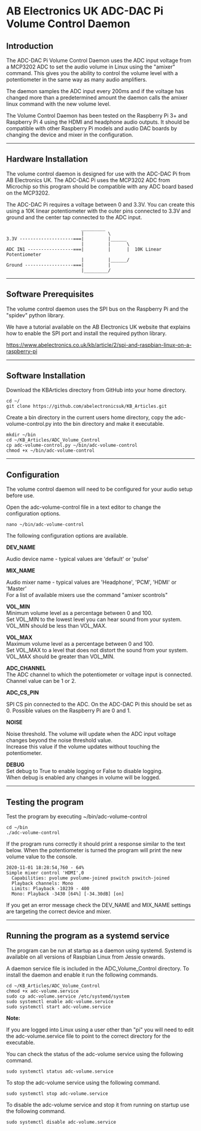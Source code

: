 # AB Electronics UK ADC-DAC Pi Volume Control Daemon

## Introduction

The ADC-DAC Pi Volume Control Daemon uses the ADC input voltage from a MCP3202 ADC to set the audio volume in Linux using the "amixer" command.  This gives you the ability to control the volume level with a potentiometer in the same way as many audio amplifiers.

The daemon samples the ADC input every 200ms and if the voltage has changed more than a predetermined amount the daemon calls the amixer linux command with the new volume level.

The Volume Control Daemon has been tested on the Raspberry Pi 3+ and Raspberry Pi 4 using the HDMI and headphone audio outputs.  It should be compatible with other Raspberry Pi models and audio DAC boards by changing the device and mixer in the configuration.

---
## Hardware Installation

The volume control daemon is designed for use with the ADC-DAC Pi from AB Electronics UK.  The ADC-DAC Pi uses the MCP3202 ADC from Microchip so this program should be compatible with any ADC board based on the MCP3202.

The ADC-DAC Pi requires a voltage between 0 and 3.3V.  You can create this using a 10K linear potentiometer with the outer pins connected to 3.3V and ground and the center tap connected to the ADC input.
```
                            _________
                            |         \
3.3V --------------------===|         |______
                            |         |      \
ADC IN1 -----------------===|         |      |  10K Linear Potentiometer
                            |         |______/
Ground ------------------===|         |
                            |_________/ 
```  
---
## Software Prerequisites

The volume control daemon uses the SPI bus on the Raspberry Pi and the "spidev" python library.

We have a tutorial available on the AB Electronics UK website that explains how to enable the SPI port and install the required python library.  

https://www.abelectronics.co.uk/kb/article/2/spi-and-raspbian-linux-on-a-raspberry-pi  

---
## Software Installation

Download the KBArticles directory from GitHub into your home directory.  
```
cd ~/
git clone https://github.com/abelectronicsuk/KB_Articles.git  
```

Create a bin directory in the current users home directory, copy the adc-volume-control.py into the bin directory and make it executable.  
```
mkdir ~/bin
cd ~/KB_Articles/ADC_Volume_Control
cp adc-volume-control.py ~/bin/adc-volume-control
chmod +x ~/bin/adc-volume-control
```
---
## Configuration


The volume control daemon will need to be configured for your audio setup before use.  

Open the adc-volume-control file in a text editor to change the configuration options.

```
nano ~/bin/adc-volume-control
```

The following configuration options are available.

**DEV_NAME**

Audio device name - typical values are 'default' or 'pulse'  

**MIX_NAME**  

Audio mixer name - typical values are 'Headphone', 'PCM', 'HDMI' or 'Master'  
For a list of available mixers use the command "amixer scontrols"

**VOL_MIN**  
Minimum volume level as a percentage between 0 and 100.  
Set VOL_MIN to the lowest level you can hear sound from your system.  
VOL_MIN should be less than VOL_MAX.  

**VOL_MAX**  
Maximum volume level as a percentage between 0 and 100.  
Set VOL_MAX to a level that does not distort the sound from your system.  
VOL_MAX should be greater than VOL_MIN. 

**ADC_CHANNEL**  
The ADC channel to which the potentiometer or voltage input is connected.  
Channel value can be 1 or 2.  

**ADC_CS_PIN**

SPI CS pin connected to the ADC.  On the ADC-DAC Pi this should be set as 0.
Possible values on the Raspberry Pi are 0 and 1.

**NOISE**

Noise threshold.  The volume will update when the ADC input voltage changes beyond the noise threshold value.  
Increase this value if the volume updates without touching the potentiometer.  

**DEBUG**  
Set debug to True to enable logging or False to disable logging.  
When debug is enabled any changes in volume will be logged.  

---
## Testing the program

Test the program by executing ~/bin/adc-volume-control

```
cd ~/bin
./adc-volume-control
```

If the program runs correctly it should print a response similar to the text below.  When the potentiometer is turned the program will print the new volume value to the console.

```
2020-11-01 18:28:54,760 - 64%
Simple mixer control 'HDMI',0
  Capabilities: pvolume pvolume-joined pswitch pswitch-joined
  Playback channels: Mono
  Limits: Playback -10239 - 400
  Mono: Playback -3430 [64%] [-34.30dB] [on]
```

If you get an error message check the DEV_NAME and MIX_NAME settings are targeting the correct device and mixer.  

---
## Running the program as a systemd service

The program can be run at startup as a daemon using systemd.  Systemd is available on all versions of Raspbian Linux from Jessie onwards.

A daemon service file is included in the ADC_Volume_Control directory.  To install the daemon and enable it run the following commands.

```
cd ~/KB_Articles/ADC_Volume_Control
chmod +x adc-volume.service
sudo cp adc-volume.service /etc/systemd/system
sudo systemctl enable adc-volume.service
sudo systemctl start adc-volume.service
```

**Note:**

If you are logged into Linux using a user other than "pi" you will need to edit the adc-volume.service file to point to the correct directory for the executable.  

You can check the status of the adc-volume service using the following command.

```
sudo systemctl status adc-volume.service
```

To stop the adc-volume service using the following command.

```
sudo systemctl stop adc-volume.service
```

To disable the adc-volume service and stop it from running on startup use the following command.

```
sudo systemctl disable adc-volume.service
```